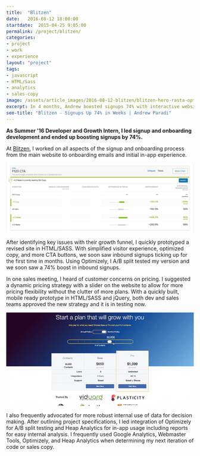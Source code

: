 ```yaml
---
title:  "Blitzen"
date:   2016-08-12 18:00:00
startdate:  2015-04-25 9:05:00
permalink: /project/blitzen/
categories:
- project
- work
- experience
layout: "project"
tags:
- javascript
- HTML/Sass
- analytics
- sales-copy
image: /assets/article_images/2016-08-12-blitzen/blitzen-hero-rasta-optimizelyc.png
excerpt: In 4 months, Andrew boosted signups 74% with interactive website elements and steller split test beating sales copy.
seo-title: "Blitzen - Signups Up 74% in Weeks | Andrew Paradi"
---
```


**As Summer '16 Developer and Growth Intern, I led signup and onboarding development and ended up boosting signups by 74%.**

At [Blitzen](https://blitzen.com/), I worked on all aspects of the signup and onboarding process from the main website to onboarding emails and initial in-app experience.

![Optimizely A/B Split Tests on all CTA signup buttons on feature sections.](/assets/article_images/2016-08-12-blitzen/optimizely-f123ctac.png)

After identifying key issues with their growth funnel, I quickly prototyped a revised site in HTML/SASS. With simplified visitor experience, optimized copy, and more CTA buttons, we soon saw inbound signups ticking up for the first time in months. Using Optimizely, I A/B split tested my version and we soon saw a 74% boost in inbound signups.

In one sales meeting, I heard of customer concerns on pricing. I suggested a dynamic pricing strategy with a slider on the website to allow for more pricing flexibility without the clutter of more plans. With a quickly built, mobile ready prototype in HTML/SASS and jQuery, both dev and sales teams approved the new strategy and it is in testing now.

![Dynamic pricing slider, from 4 old plans to a simplified UX for 2 base plans and 20 total options.](/assets/article_images/2016-08-12-blitzen/blitzen-pricing.gif)

I also frequently advocated for more robust internal use of data for decision making. After outlining project specifications, I led integration of Optimizely for A/B split testing and Heap Analytics for in-app usage including reports for easy internal analysis. I frequently used Google Analytics, Webmaster Tools, Optimizely, and Heap Analytics when determining my next iteration of code or sales copy.
